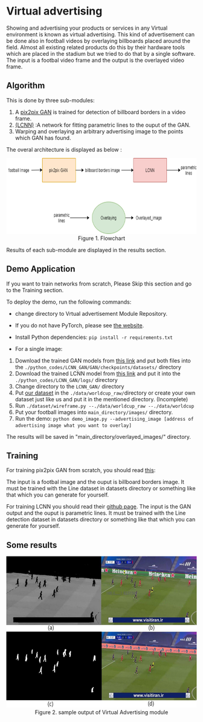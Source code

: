 # Virtual advertising

Showing and advertising your products or services in any Virtual environment is known as virtual advertising. This kind of advertisement can be done also in football videos by overlaying billboards placed around the field. Almost all existing related products do this by their hardware tools which are placed in the stadium but we tried to do that by a single software. The input is a footbal video frame and the output is the overlayed video frame.

## Algorithm
This is done by three sub-modules:
1. A [pix2pix GAN](https://arxiv.org/abs/1611.07004) is trained for detection of billboard borders in a video frame.
2. [(LCNN)](https://arxiv.org/abs/1905.03246) :A network for fitting parametric lines to the ouput of the GAN.
3. Warping and overlaying an arbitrary advertising image to the points which GAN has found.

The overal architecture is displayed as below :


<p align="center">
    <img src="./Imgs/Algorithm.png"  width = 700px height = 200px><br/>
	Figure 1. Flowchart 
</p>

Results of each sub-module are displayed in the results section.  



## Demo Application
If you want to train  networks from scratch, Please Skip this section and go to the Training section.

To deploy the demo, run the following commands:
- change directory to  Vrtual advertisement Module Repository.
- If you do not have PyTorch, please see [the website](http://pytorch.org).
- Install Python dependencies: `pip install -r requirements.txt`

- For a single image:
1. Download the trained GAN models from [this link](https://drive.google.com/uc?export=download&id=1KDIT5y6cmkK1x9vHOtMMtsB0H9yL9jJn) and put both files into the `./python_codes/LCNN_GAN/GAN/checkpoints/datasets/` directory
2. Download the trained LCNN model from [this link](https://drive.google.com/uc?export=download&id=1YLS4oyetw_fQaHm7xY_-4k7HMn-QOJkS) and put it into the `./python_codes/LCNN_GAN/logs/` directory
3. Change directory to the `LCNN_GAN/` directory 
4. Put [our dataset]() in the `./data/worldcup_raw/`directory or create your own dataset just like us and put it in the mentioned directory. (Incomplete)
5. Run `./dataset/wireframe.py --./data/worldcup_raw --./data/worldcup`  
6. Put your football images into `main_directory/images/` directory.
7. Run the demo: `python demo_image.py --advertising_image [address of advertising image what you want to overlay]`

The results will be saved in "main_directory/overlayed_images/" directory.

## Training

For training pix2pix GAN from scratch, you should read [this](https://github.com/phillipi/pix2pix):

The input is a footbal image and the ouput is billboard borders image. It must be trained with the Line dataset in datasets directory  or something like that which you can generate for yourself.

For training LCNN you should read their [github page](https://github.com/zhou13/lcnn).
The input is the GAN output and the ouput is parametric lines. It must be trained with the Line detection dataset in datasets directory  or something like that which you can generate for yourself.



## Some results

<p align="center">
    <img src="../Images/virtual_advertising.jpg" alt="5 Footballinfo Submodules" width = 640px height = 400px><br/>
	Figure 2. sample output of Virtual Advertising module
</p>

